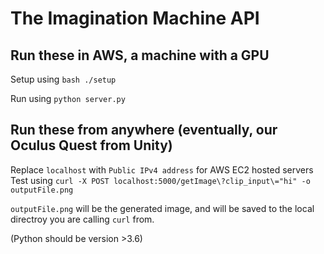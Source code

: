 # The Imagination Machine API 

## Run these in AWS, a machine with a GPU
Setup using `bash ./setup`

Run using `python server.py`

## Run these from anywhere (eventually, our Oculus Quest from Unity)
Replace `localhost` with `Public IPv4 address` for AWS EC2 hosted servers
Test using `curl -X POST localhost:5000/getImage\?clip_input\="hi" -o outputFile.png`

`outputFile.png` will be the generated image, and will be saved to the local directroy you are calling `curl` from.

(Python should be version >3.6)